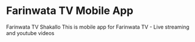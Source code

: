 # Farinwata TV Mobile App

Farinwata TV Shakallo
This is mobile app for Farinwata TV - Live streaming and youtube videos
